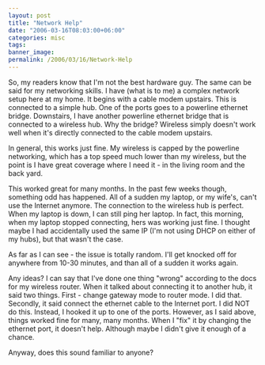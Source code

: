 ```yaml
---
layout: post
title: "Network Help"
date: "2006-03-16T08:03:00+06:00"
categories: misc 
tags: 
banner_image: 
permalink: /2006/03/16/Network-Help
---
```


So, my readers know that I'm not the best hardware guy. The same can be said for my networking skills. I have (what is to me) a complex network setup here at my home. It begins with a cable modem upstairs. This is connected to a simple hub. One of the ports goes to a powerline ethernet bridge. Downstairs, I have another powerline ethernet bridge that is connected to a wireless hub. Why the bridge? Wireless simply doesn't work well when it's directly connected to the cable modem upstairs. 

In general, this works just fine. My wireless is capped by the powerline networking, which has a top speed much lower than my wireless, but the point is I have great coverage where I need it - in the living room and the back yard.

This worked great for many months. In the past few weeks though, something odd has happened. All of a sudden my laptop, or my wife's, can't use the Internet anymore. The connection to the wireless hub is perfect. When my laptop is down, I can still ping her laptop. In fact, this morning, when my laptop stopped connecting, hers was working just fine. I thought maybe I had accidentally used the same IP (I'm not using DHCP on either of my hubs), but that wasn't the case. 

As far as I can see - the issue is totally random. I'll get knocked off for anywhere from 10-30 minutes, and than all of a sudden it works again.

Any ideas? I can say that I've done one thing "wrong" according to the docs for my wireless router. When it talked about connecting it to another hub, it said two things. First - change gateway mode to router mode. I did that. Secondly, it said connect the ethernet cable to the Internet port. I did NOT do this. Instead, I hooked it up to one of the ports. However, as I said above, things worked fine for many, many months. When I "fix" it by changing the ethernet port, it doesn't help. Although maybe I didn't give it enough of a chance. 

Anyway, does this sound familiar to anyone?